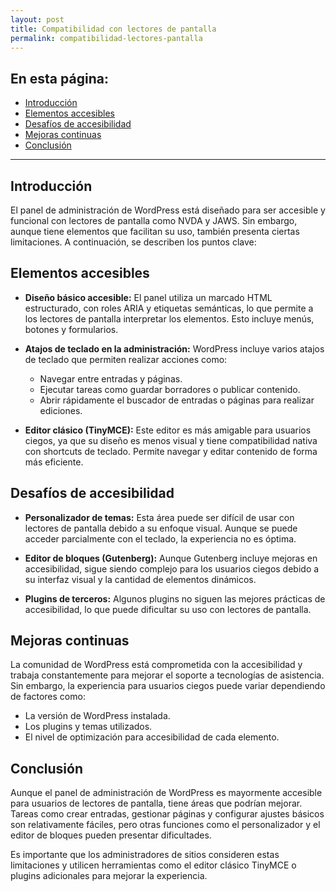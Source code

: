 ```yaml
---
layout: post
title: Compatibilidad con lectores de pantalla
permalink: compatibilidad-lectores-pantalla
---
```


## En esta página:

- [Introducción](#introducción)
- [Elementos accesibles](#elementos-accesibles)
- [Desafíos de accesibilidad](#desafíos-de-accesibilidad)
- [Mejoras continuas](#mejoras-continuas)
- [Conclusión](#conclusión)

---

## Introducción

El panel de administración de WordPress está diseñado para ser accesible y funcional con lectores de pantalla como NVDA y JAWS. Sin embargo, aunque tiene elementos que facilitan su uso, también presenta ciertas limitaciones. A continuación, se describen los puntos clave:

## Elementos accesibles

- **Diseño básico accesible:**
  El panel utiliza un marcado HTML estructurado, con roles ARIA y etiquetas semánticas, lo que permite a los lectores de pantalla interpretar los elementos. Esto incluye menús, botones y formularios.

- **Atajos de teclado en la administración:**
  WordPress incluye varios atajos de teclado que permiten realizar acciones como:
  - Navegar entre entradas y páginas.
  - Ejecutar tareas como guardar borradores o publicar contenido.
  - Abrir rápidamente el buscador de entradas o páginas para realizar ediciones.

- **Editor clásico (TinyMCE):**
  Este editor es más amigable para usuarios ciegos, ya que su diseño es menos visual y tiene compatibilidad nativa con shortcuts de teclado. Permite navegar y editar contenido de forma más eficiente.

## Desafíos de accesibilidad

- **Personalizador de temas:**
  Esta área puede ser difícil de usar con lectores de pantalla debido a su enfoque visual. Aunque se puede acceder parcialmente con el teclado, la experiencia no es óptima.

- **Editor de bloques (Gutenberg):**
  Aunque Gutenberg incluye mejoras en accesibilidad, sigue siendo complejo para los usuarios ciegos debido a su interfaz visual y la cantidad de elementos dinámicos.

- **Plugins de terceros:**
  Algunos plugins no siguen las mejores prácticas de accesibilidad, lo que puede dificultar su uso con lectores de pantalla.

## Mejoras continuas

La comunidad de WordPress está comprometida con la accesibilidad y trabaja constantemente para mejorar el soporte a tecnologías de asistencia. Sin embargo, la experiencia para usuarios ciegos puede variar dependiendo de factores como:
- La versión de WordPress instalada.
- Los plugins y temas utilizados.
- El nivel de optimización para accesibilidad de cada elemento.

## Conclusión

Aunque el panel de administración de WordPress es mayormente accesible para usuarios de lectores de pantalla, tiene áreas que podrían mejorar. Tareas como crear entradas, gestionar páginas y configurar ajustes básicos son relativamente fáciles, pero otras funciones como el personalizador y el editor de bloques pueden presentar dificultades. 

Es importante que los administradores de sitios consideren estas limitaciones y utilicen herramientas como el editor clásico TinyMCE o plugins adicionales para mejorar la experiencia.

